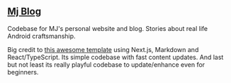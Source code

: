 ## [Mj Blog](https://jenicek.dev/)

Codebase for MJ's personal website and blog. Stories about real life Android craftsmanship.

Big credit to [this awesome template](https://github.com/vercel/next.js/tree/canary/examples/blog-starter) using
Next.js, Markdown and React/TypeScript. Its simple codebase with fast content updates. And last but not least its really
playful codebase to update/enhance even for beginners. 
